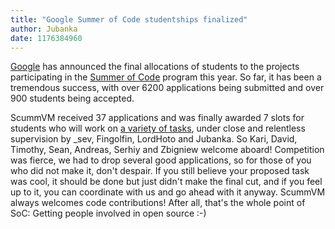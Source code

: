 ```yaml
---
title: "Google Summer of Code studentships finalized"
author: Jubanka
date: 1176384960
---
```


[Google](http://www.google.com) has announced the final allocations of students to the projects participating in the [Summer of Code](http://code.google.com/soc) program this year. So far, it has been a tremendous success, with over 6200 applications being submitted and over 900 students being accepted.

ScummVM received 37 applications and was finally awarded 7 slots for students who will work on [a variety of tasks](http://code.google.com/soc/scummvm/about.html), under close and relentless supervision by \_sev, Fingolfin, LordHoto and Jubanka. So Kari, David, Timothy, Sean, Andreas, Serhiy and Zbigniew welcome aboard! Competition was fierce, we had to drop several good applications, so for those of you who did not make it, don't despair. If you still believe your proposed task was cool, it should be done but just didn't make the final cut, and if you feel up to it, you can coordinate with us and go ahead with it anyway. ScummVM always welcomes code contributions! After all, that's the whole point of SoC: Getting people involved in open source :-)
